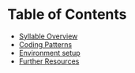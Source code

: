 # Table of Contents

- [Syllable Overview](./Overview.md)
- [Coding Patterns](./Patterns.md)
- [Environment setup](./Setup.md)
- [Further Resources](./Resources.md)
